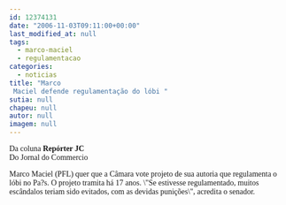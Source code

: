 ```yaml
---
id: 12374131
date: "2006-11-03T09:11:00+00:00"
last_modified_at: null
tags:
  - marco-maciel
  - regulamentacao
categories:
  - noticias
title: "Marco
 Maciel defende regulamentação do lóbi "
sutia: null
chapeu: null
autor: null
imagem: null
---
```

<p><P><FONT face=Verdana>Da coluna </FONT><FONT face=Verdana><STRONG>Repórter JC<BR></STRONG>Do Jornal do Commercio</FONT></P></p>
<p><P><FONT face=Verdana>Marco Maciel (PFL) quer que a Câmara vote projeto de sua autoria que regulamenta o lóbi no Pa?s. O projeto tramita há 17 anos. \"Se estivesse regulamentado, muitos escândalos teriam sido evitados, com as devidas punições\", acredita o senador.</FONT></P> </p>
